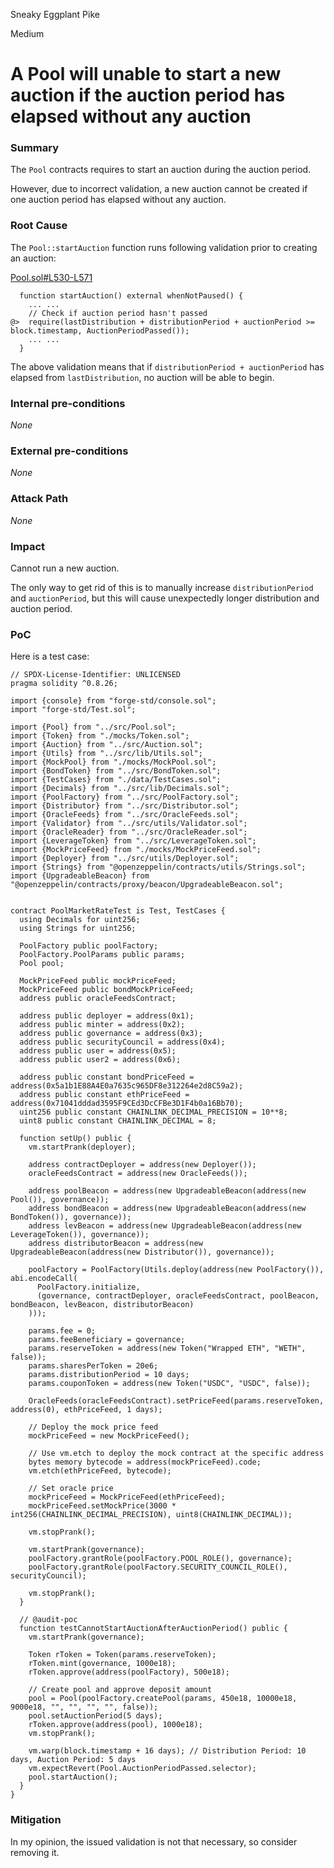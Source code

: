 Sneaky Eggplant Pike

Medium

# A Pool will unable to start a new auction if the auction period has elapsed without any auction

### Summary

The `Pool` contracts requires to start an auction during the auction period. 

However, due to incorrect validation, a new auction cannot be created if one auction period has elapsed without any auction.

### Root Cause

The `Pool::startAuction` function runs following validation prior to creating an auction:

[Pool.sol#L530-L571](https://github.com/sherlock-audit/2024-12-plaza-finance/blob/main/plaza-evm/src/Pool.sol#L530-L571)

```solidity
  function startAuction() external whenNotPaused() {
    ... ...
    // Check if auction period hasn't passed
@>  require(lastDistribution + distributionPeriod + auctionPeriod >= block.timestamp, AuctionPeriodPassed());
    ... ...
  }
```

The above validation means that if `distributionPeriod + auctionPeriod` has elapsed from `lastDistribution`, no auction will be able to begin.

### Internal pre-conditions

*None*

### External pre-conditions

*None*

### Attack Path

*None*

### Impact

Cannot run a new auction.

The only way to get rid of this is to manually increase `distributionPeriod` and `auctionPeriod`, but this will cause unexpectedly longer distribution and auction period.

### PoC

Here is a test case:
```solidity
// SPDX-License-Identifier: UNLICENSED
pragma solidity ^0.8.26;

import {console} from "forge-std/console.sol";
import "forge-std/Test.sol";

import {Pool} from "../src/Pool.sol";
import {Token} from "./mocks/Token.sol";
import {Auction} from "../src/Auction.sol";
import {Utils} from "../src/lib/Utils.sol";
import {MockPool} from "./mocks/MockPool.sol";
import {BondToken} from "../src/BondToken.sol";
import {TestCases} from "./data/TestCases.sol";
import {Decimals} from "../src/lib/Decimals.sol";
import {PoolFactory} from "../src/PoolFactory.sol";
import {Distributor} from "../src/Distributor.sol";
import {OracleFeeds} from "../src/OracleFeeds.sol";
import {Validator} from "../src/utils/Validator.sol";
import {OracleReader} from "../src/OracleReader.sol";
import {LeverageToken} from "../src/LeverageToken.sol";
import {MockPriceFeed} from "./mocks/MockPriceFeed.sol";
import {Deployer} from "../src/utils/Deployer.sol";
import {Strings} from "@openzeppelin/contracts/utils/Strings.sol";
import {UpgradeableBeacon} from "@openzeppelin/contracts/proxy/beacon/UpgradeableBeacon.sol";


contract PoolMarketRateTest is Test, TestCases {
  using Decimals for uint256;
  using Strings for uint256;

  PoolFactory public poolFactory;
  PoolFactory.PoolParams public params;
  Pool pool;

  MockPriceFeed public mockPriceFeed;
  MockPriceFeed public bondMockPriceFeed;
  address public oracleFeedsContract;

  address public deployer = address(0x1);
  address public minter = address(0x2);
  address public governance = address(0x3);
  address public securityCouncil = address(0x4);
  address public user = address(0x5);
  address public user2 = address(0x6);

  address public constant bondPriceFeed = address(0x5a1b1E88A4E0a7635c965DF8e312264e2d8C59a2);
  address public constant ethPriceFeed = address(0x71041dddad3595F9CEd3DcCFBe3D1F4b0a16Bb70);
  uint256 public constant CHAINLINK_DECIMAL_PRECISION = 10**8;
  uint8 public constant CHAINLINK_DECIMAL = 8;

  function setUp() public {
    vm.startPrank(deployer);

    address contractDeployer = address(new Deployer());
    oracleFeedsContract = address(new OracleFeeds());

    address poolBeacon = address(new UpgradeableBeacon(address(new Pool()), governance));
    address bondBeacon = address(new UpgradeableBeacon(address(new BondToken()), governance));
    address levBeacon = address(new UpgradeableBeacon(address(new LeverageToken()), governance));
    address distributorBeacon = address(new UpgradeableBeacon(address(new Distributor()), governance));

    poolFactory = PoolFactory(Utils.deploy(address(new PoolFactory()), abi.encodeCall(
      PoolFactory.initialize, 
      (governance, contractDeployer, oracleFeedsContract, poolBeacon, bondBeacon, levBeacon, distributorBeacon)
    )));

    params.fee = 0;
    params.feeBeneficiary = governance;
    params.reserveToken = address(new Token("Wrapped ETH", "WETH", false));
    params.sharesPerToken = 20e6;
    params.distributionPeriod = 10 days;
    params.couponToken = address(new Token("USDC", "USDC", false));
    
    OracleFeeds(oracleFeedsContract).setPriceFeed(params.reserveToken, address(0), ethPriceFeed, 1 days);

    // Deploy the mock price feed
    mockPriceFeed = new MockPriceFeed();

    // Use vm.etch to deploy the mock contract at the specific address
    bytes memory bytecode = address(mockPriceFeed).code;
    vm.etch(ethPriceFeed, bytecode);

    // Set oracle price
    mockPriceFeed = MockPriceFeed(ethPriceFeed);
    mockPriceFeed.setMockPrice(3000 * int256(CHAINLINK_DECIMAL_PRECISION), uint8(CHAINLINK_DECIMAL));
    
    vm.stopPrank();

    vm.startPrank(governance);
    poolFactory.grantRole(poolFactory.POOL_ROLE(), governance);
    poolFactory.grantRole(poolFactory.SECURITY_COUNCIL_ROLE(), securityCouncil);

    vm.stopPrank();
  }

  // @audit-poc
  function testCannotStartAuctionAfterAuctionPeriod() public {
    vm.startPrank(governance);

    Token rToken = Token(params.reserveToken);
    rToken.mint(governance, 1000e18);
    rToken.approve(address(poolFactory), 500e18);

    // Create pool and approve deposit amount
    pool = Pool(poolFactory.createPool(params, 450e18, 10000e18, 9000e18, "", "", "", "", false));
    pool.setAuctionPeriod(5 days);
    rToken.approve(address(pool), 1000e18);
    vm.stopPrank();

    vm.warp(block.timestamp + 16 days); // Distribution Period: 10 days, Auction Period: 5 days
    vm.expectRevert(Pool.AuctionPeriodPassed.selector);
    pool.startAuction();
  }
}
```

### Mitigation

In my opinion, the issued validation is not that necessary, so consider removing it.
